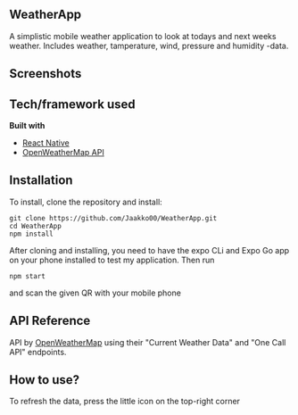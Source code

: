 ## WeatherApp
A simplistic mobile weather application to look at todays and next weeks weather. Includes weather, tamperature, wind, pressure and humidity -data.

## Screenshots


## Tech/framework used

<b>Built with</b>
- [React Native](https://reactnative.dev)
- [OpenWeatherMap API](https://openweathermap.org/api)
 
## Installation
To install, clone the repository and install:
```
git clone https://github.com/Jaakko00/WeatherApp.git
cd WeatherApp
npm install
```
After cloning and installing, you need to have the expo CLi and Expo Go app on your phone installed to test my application. Then run
```
npm start
```
and scan the given QR with your mobile phone

## API Reference

API by [OpenWeatherMap](https://openweathermap.org) using their "Current Weather Data" and "One Call API" endpoints.

## How to use?
To refresh the data, press the little icon on the top-right corner
